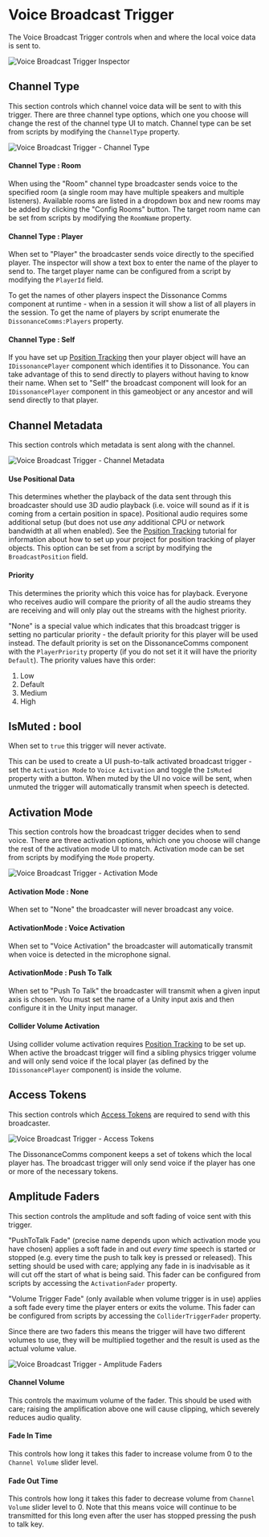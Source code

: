 # Voice Broadcast Trigger

The Voice Broadcast Trigger controls when and where the local voice data is sent to.

![Voice Broadcast Trigger Inspector](/images/VoiceBroadcastTrigger_SectionsOverview.png "Voice Broadcast Trigger Inspector")

## Channel Type

This section controls which channel voice data will be sent to with this trigger. There are three channel type options, which one you choose will change the rest of the channel type UI to match. Channel type can be set from scripts by modifying the `ChannelType` property.

![Voice Broadcast Trigger - Channel Type](/images/VoiceBroadcastTrigger_Section_ChannelType.png)

#### Channel Type : Room

When using the "Room" channel type broadcaster sends voice to the specified room (a single room may have multiple speakers and multiple listeners). Available rooms are listed in a dropdown box and new rooms may be added by clicking the "Config Rooms" button. The target room name can be set from scripts by modifying the `RoomName` property.

#### Channel Type : Player

When set to "Player" the broadcaster sends voice directly to the specified player. The inspector will show a text box to enter the name of the player to send to. The target player name can be configured from a script by modifying the `PlayerId` field.

To get the names of other players inspect the Dissonance Comms component at runtime - when in a session it will show a list of all players in the session. To get the name of players by script enumerate the `DissonanceComms:Players` property.

#### Channel Type : Self

If you have set up [Position Tracking](/Tutorials/Position-Tracking) then your player object will have an `IDissonancePlayer` component which identifies it to Dissonance. You can take advantage of this to send directly to players without having to know their name. When set to "Self" the broadcast component will look for an `IDissonancePlayer` component in this gameobject or any ancestor and will send directly to that player.

## Channel Metadata

This section controls which metadata is sent along with the channel.

![Voice Broadcast Trigger - Channel Metadata](/images/VoiceBroadcastTrigger_Section_ChannelMetadata.png)

#### Use Positional Data

This determines whether the playback of the data sent through this broadcaster should use 3D audio playback (i.e. voice will sound as if it is coming from a certain position in space). Positional audio requires some additional setup (but does not use *any* additional CPU or network bandwidth at all when enabled). See the [Position Tracking](/Tutorials/Position-Tracking) tutorial for information about how to set up your project for position tracking of player objects. This option can be set from a script by modifying the `BroadcastPosition` field.

#### Priority

This determines the priority which this voice has for playback. Everyone who receives audio will compare the priority of all the audio streams they are receiving and will only play out the streams with the highest priority.

"None" is a special value which indicates that this broadcast trigger is setting no particular priority - the default priority for this player will be used instead. The default priority is set on the DissonanceComms component with the `PlayerPriority` property (if you do not set it it will have the priority `Default`). The priority values have this order:

 1. Low
 2. Default
 3. Medium
 4. High

## IsMuted : bool

When set to `true` this trigger will never activate.

This can be used to create a UI push-to-talk activated broadcast trigger - set the `Activation Mode` to `Voice Activation` and toggle the `IsMuted` property with a button. When muted by the UI no voice will be sent, when unmuted the trigger will automatically transmit when speech is detected.

## Activation Mode

This section controls how the broadcast trigger decides when to send voice. There are three activation options, which one you choose will change the rest of the activation mode UI to match. Activation mode can be set from scripts by modifying the `Mode` property.

![Voice Broadcast Trigger - Activation Mode](/images/VoiceBroadcastTrigger_Section_ActivationMode.png)

#### Activation Mode : None

When set to "None" the broadcaster will never broadcast any voice.

#### ActivationMode : Voice Activation

When set to "Voice Activation" the broadcaster will automatically transmit when voice is detected in the microphone signal.

#### ActivationMode : Push To Talk

When set to "Push To Talk" the broadcaster will transmit when a given input axis is chosen. You must set the name of a Unity input axis and then configure it in the Unity input manager.

#### Collider Volume Activation

Using collider volume activation requires [Position Tracking](/Tutorials/Position-Tracking) to be set up. When active the broadcast trigger will find a sibling physics trigger volume and will only send voice if the local player (as defined by the `IDissonancePlayer` component) is inside the volume.

## Access Tokens

This section controls which [Access Tokens](/Tutorials/Access-Control-Tokens/) are required to send with this broadcaster.

![Voice Broadcast Trigger - Access Tokens](/images/VoiceBroadcastTrigger_Section_AccessTokens.png)

The DissonanceComms component keeps a set of tokens which the local player has. The broadcast trigger will only send voice if the player has one or more of the necessary tokens.

## Amplitude Faders

This section controls the amplitude and soft fading of voice sent with this trigger.

"PushToTalk Fade" (precise name depends upon which activation mode you have chosen) applies a soft fade in and out _every time_ speech is started or stopped (e.g. every time the push to talk key is pressed or released). This setting should be used with care; applying any fade in is inadvisable as it will cut off the start of what is being said. This fader can be configured from scripts by accessing the `ActivationFader` property.

"Volume Trigger Fade" (only available when volume trigger is in use) applies a soft fade every time the player enters or exits the volume. This fader can be configured from scripts by accessing the `ColliderTriggerFader` property.

Since there are two faders this means the trigger will have two different volumes to use, they will be multiplied together and the result is used as the actual volume value.

![Voice Broadcast Trigger - Amplitude Faders](/images/VoiceBroadcastTrigger_Section_AmplitudeFaders.png)

#### Channel Volume

This controls the maximum volume of the fader. This should be used with care; raising the amplification above one will cause clipping, which severely reduces audio quality.

#### Fade In Time

This controls how long it takes this fader to increase volume from 0 to the `Channel Volume` slider level.

#### Fade Out Time

This controls how long it takes this fader to decrease volume from `Channel Volume` slider level to 0. Note that this means voice will continue to be transmitted for this long even after the user has stopped pressing the push to talk key.

